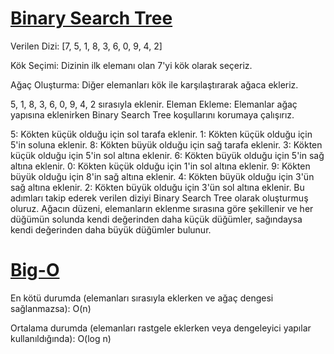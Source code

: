 # <ins>Binary Search Tree</ins>

Verilen Dizi: [7, 5, 1, 8, 3, 6, 0, 9, 4, 2]

Kök Seçimi: Dizinin ilk elemanı olan 7'yi kök olarak seçeriz.

Ağaç Oluşturma: Diğer elemanları kök ile karşılaştırarak ağaca ekleriz.

5, 1, 8, 3, 6, 0, 9, 4, 2 sırasıyla eklenir.
Eleman Ekleme: Elemanlar ağaç yapısına eklenirken Binary Search Tree koşullarını korumaya çalışırız.

5: Kökten küçük olduğu için sol tarafa eklenir.
1: Kökten küçük olduğu için 5'in soluna eklenir.
8: Kökten büyük olduğu için sağ tarafa eklenir.
3: Kökten küçük olduğu için 5'in sol altına eklenir.
6: Kökten büyük olduğu için 5'in sağ altına eklenir.
0: Kökten küçük olduğu için 1'in sol altına eklenir.
9: Kökten büyük olduğu için 8'in sağ altına eklenir.
4: Kökten büyük olduğu için 3'ün sağ altına eklenir.
2: Kökten büyük olduğu için 3'ün sol altına eklenir.
Bu adımları takip ederek verilen diziyi Binary Search Tree olarak oluşturmuş oluruz. Ağacın düzeni, elemanların eklenme sırasına göre şekillenir ve her düğümün solunda kendi değerinden daha küçük düğümler, sağındaysa kendi değerinden daha büyük düğümler bulunur.

# <ins>Big-O</ins>

En kötü durumda (elemanları sırasıyla eklerken ve ağaç dengesi sağlanmazsa): O(n)

Ortalama durumda (elemanları rastgele eklerken veya dengeleyici yapılar kullanıldığında): O(log n)